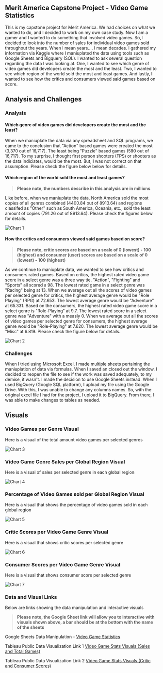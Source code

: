 ## Merit America Capstone Project - Video Game Statistics

This is my capstone project for Merit America. We had choices on what we wanted to do, and I decided to work on my own case study. Now I am a gamer and I wanted to do something that involved video games. So, I decided to look into the number of sales for individual video games sold throughout the years. When I mean years.... I mean decades. I gathered my information via Kaggle where I maniuplated the data using tools such as Google Sheets and Bigquery (SQL). I wanted to ask several question regarding the data I was looking at. One, I wanted to see which genre of video games did developers create the most and the least. Two, I wanted to see which region of the world sold the most and least games. And lastly, I wanted to see how the critics and consumers viewed said games based on score. 

## Analysis and Challenges

### Analysis 

#### Which genre of video games did developers create the most and the least?

When we maniuplate the data via any spreadsheet and SQL programs, we came to the conclusion that "Action" based games were created the most (3,370 out of 16,717). The least being "Puzzle" based games (580 out of 16,717). To my surprise, I thought first person shooters (FPS) or shooters as the data indiciates, would be the most. But, I was not correct on that assumption. Please check the figure below below for details.

####  Which region of the world sold the most and least games? 

> **Please note, the numbers describe in this analysis are in millions**

Like before, when we maniuplate the data, North America sold the most copies of all genres combined (4400.84 out of 8913.64) and regions classifed as "Other" such as South America, Oceania, etc., sold the least amount of copies (791.26 out of 8913.64). Please check the figures below for details.

![Chart 1](https://github.com/Greekman12490/Video-Game-Statistics/blob/main/Images/Video%20Game%20Total%20Sales%20Globally%20and%20Regionally.PNG)

#### How the critics and consumers viewed said games based on score?

> **Please note, critic scores are based on a scale of 0 (lowest) - 100 (highest) and consumer (user) scores are based on a scale of 0 (lowest) - 100 (highest)**

As we continue to maniuplate data, we wanted to see how critics and consumers rated games. Based on critics, the highest rated video game score in a select genre was a three way tie. "Action", "Fighting" and "Sports" all scored a 98. The lowest rated game in a select genre was "Racing" being at 13. When we average out all the scores of video games per selected genre for critics, the highest average genre would be "Role Playing" (RPG) at 72.653. The lowest average genre would be "Adventure" at 65.331. Based on the consumers, the highest rated video game score in a select genre is "Role-Playing" at 9.7. The lowest rated score in a select genre was "Adventure" with a measly 0. When we average out all the scores of video games per selected genre for consumers, the highest average genre would be "Role-Playing" at 7.620. The lowest average genre would be "Misc" at 6.819. Please check the figure below for details.

![Chart 2](https://github.com/Greekman12490/Video-Game-Statistics/blob/main/Images/Video%20Game%20Genre%20Critic%20and%20User%20Ratings.PNG)

### Challenges

When I tried using Microsoft Excel, I made multiple sheets pertaining the maniuplation of data via formulas. When I saved an closed out the window. I decided to reopen the file to see if the work was saved adequately, to my demise, it wasn't. I made the decision to use Google Sheets instead. When I used BigQuery (Google SQL platform), I upload my file using the Google Drive. With this, I was unable to change any columns names. So, with the original excel file I had for the project, I upload it to BigQuery. From there, I was able to make changes to tables as needed.

## Visuals

### Video Games per Genre Visual

Here is a visual of the total amount video games per selected genres

![Chart 3](https://github.com/Greekman12490/Video-Game-Statistics/blob/main/Images/Video%20Games%20per%20Genre.png)

### Video Game Genre Sales per Global Region Visual

Here is a visual of sales per selected genre in each global region

![Chart 4](https://github.com/Greekman12490/Video-Game-Statistics/blob/main/Images/Video%20Game%20Genre%20Sales%20per%20Global%20Region.png)

### Percentage of Video Games sold per Global Region Visual

Here is a visual that shows the percentage of video games sold in each global region

![Chart 5](https://github.com/Greekman12490/Video-Game-Statistics/blob/main/Images/Percentage%20of%20Video%20Games%20sold%20per%20Global%20Region%20(in%20millions).png)

### Critic Scores per Video Game Genre Visual

Here is a visual that shows critic scores per selected genre

![Chart 6](https://github.com/Greekman12490/Video-Game-Statistics/blob/main/Images/Critic%20Scores%20per%20Video%20Game%20Genre.png)

### Consumer Scores per Video Game Genre Visual

Here is a visual that shows consumer score per selected genre

![Chart 7](https://github.com/Greekman12490/Video-Game-Statistics/blob/main/Images/Consumer%20Scores%20per%20Video%20Game%20Genre.png)

### Data and Visual Links

Below are links showing the data manipulation and interactive visuals 

> **Please note, the Google Sheet link will allow you to interactive with visuals shown above, a bar should be at the bottom with the name of the sheets**

Google Sheets Data Manipulation - [Video Game Statistics](https://docs.google.com/spreadsheets/d/17xVlI8Svoc3IZFuhalik6YDsVKH1gJD2HLKXhKOauIg/edit?usp=sharing)

Tableau Public Data Visualization Link 1 [Video Game Stats Visuals (Sales and Total Games)](https://public.tableau.com/app/profile/panagioti.pete.tsivis/viz/VideoGameStatsVisualsSalesandTotalGames/Dashboard1)

Tableau Public Data Visualization Link 2 [Video Game Stats Visuals (Critic and Consumer Scores)](https://public.tableau.com/app/profile/panagioti.pete.tsivis/viz/VideoGameStatsVisualsCriticandConsumerScores/Dashboard2)



















